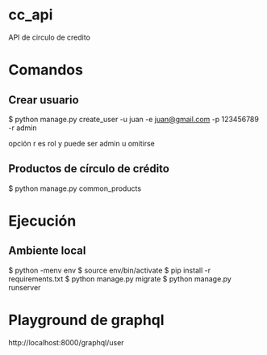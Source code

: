 # cc_api

API de circulo de credito

# Comandos

## Crear usuario

\$ python manage.py create_user -u juan -e juan@gmail.com -p 123456789 -r admin

opción r es rol y puede ser admin u omitirse

## Productos de círculo de crédito

\$ python manage.py common_products

# Ejecución

## Ambiente local

\$ python -menv env
\$ source env/bin/activate
\$ pip install -r requirements.txt
\$ python manage.py migrate
\$ python manage.py runserver

# Playground de graphql

http://localhost:8000/graphql/user

